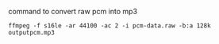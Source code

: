 command to convert raw pcm into mp3

`ffmpeg -f s16le -ar 44100 -ac 2 -i pcm-data.raw -b:a 128k outputpcm.mp3`